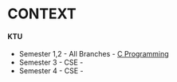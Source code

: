 # CONTEXT

#### KTU
+ Semester 1,2 - All Branches - [C Programming](./WikiSyllabus/C-Programming/SUMMARY.md)
+ Semester 3 - CSE -
+ Semester 4 - CSE -
